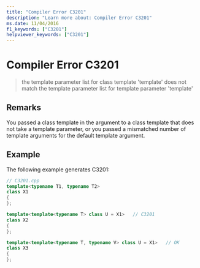 ```yaml
---
title: "Compiler Error C3201"
description: "Learn more about: Compiler Error C3201"
ms.date: 11/04/2016
f1_keywords: ["C3201"]
helpviewer_keywords: ["C3201"]
---
```

# Compiler Error C3201

> the template parameter list for class template 'template' does not match the template parameter list for template parameter 'template'

## Remarks

You passed a class template in the argument to a class template that does not take a template parameter, or you passed a mismatched number of template arguments for the default template argument.

## Example

The following example generates C3201:

```cpp
// C3201.cpp
template<typename T1, typename T2>
class X1
{
};

template<template<typename T> class U = X1>   // C3201
class X2
{
};

template<template<typename T, typename V> class U = X1>   // OK
class X3
{
};
```
